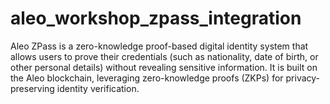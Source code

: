 # aleo_workshop_zpass_integration
Aleo ZPass is a zero-knowledge proof-based digital identity system that allows users to prove their credentials (such as nationality, date of birth, or other personal details) without revealing sensitive information. It is built on the Aleo blockchain, leveraging zero-knowledge proofs (ZKPs) for privacy-preserving identity verification.
